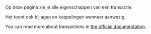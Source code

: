 Op deze pagina zie je alle eigenschappen van een transactie.

Het toont ook bijlagen en koppelingen wanneer aanwezig.

You can read more about transactions in [the official documentation](https://docs.firefly-iii.org/concepts/transactions).